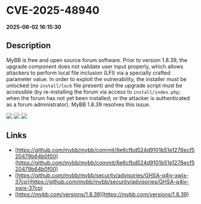 # CVE-2025-48940

**2025-06-02 16:15:30**

## Description
MyBB is free and open source forum software. Prior to version 1.8.39, the upgrade component does not validate user input properly, which allows attackers to perform local file inclusion (LFI) via a specially crafted parameter value. In order to exploit the vulnerability, the installer must be unlocked (no `install/lock` file present) and the upgrade script must be accessible (by re-installing the forum via access to `install/index.php`; when the forum has not yet been installed; or the attacker is authenticated as a forum administrator). MyBB 1.8.39 resolves this issue.

![](https://img.shields.io/static/v1?label=Score&message=7.2&color=red)
![](https://img.shields.io/static/v1?label=Severity&message=HIGH&color=red)
![](https://img.shields.io/static/v1?label=CWE&message=Traversal&color=green)

## Links
- [https://github.com/mybb/mybb/commit/6e6cfbd524d9101b51e1278ecf520479b64b0f00](https://github.com/mybb/mybb/commit/6e6cfbd524d9101b51e1278ecf520479b64b0f00)
- [https://github.com/mybb/mybb/security/advisories/GHSA-q4jv-xwjx-37cp](https://github.com/mybb/mybb/security/advisories/GHSA-q4jv-xwjx-37cp)
- [https://mybb.com/versions/1.8.39](https://mybb.com/versions/1.8.39)
